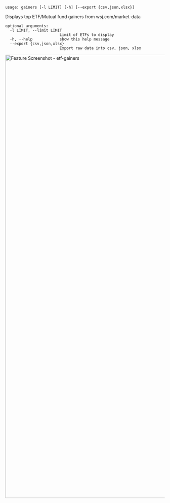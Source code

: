 ```
usage: gainers [-l LIMIT] [-h] [--export {csv,json,xlsx}]
```

Displays top ETF/Mutual fund gainers from wsj.com/market-data

```
optional arguments:
  -l LIMIT, --limit LIMIT
                        Limit of ETFs to display
  -h, --help            show this help message
  --export {csv,json,xlsx}
                        Export raw data into csv, json, xlsx
```

<img width="1400" alt="Feature Screenshot - etf-gainers" src="https://user-images.githubusercontent.com/85772166/150074437-34401f59-a59e-4185-96e8-89410986e85f.png">